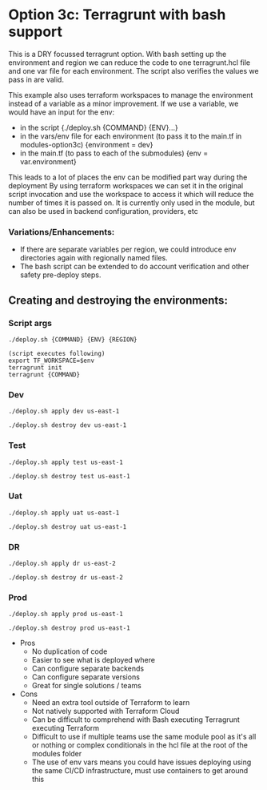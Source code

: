 # Option 3c: Terragrunt with bash support

This is a DRY focussed terragrunt option. With bash setting up the environment and region we can reduce the code to one 
terragrunt.hcl file and one var file for each environment. The script also verifies the values we pass in are valid.

This example also uses terraform workspaces to manage the environment instead of a variable as a minor improvement.
If we use a variable, we would have an input for the env:
  - in the script {./deploy.sh {COMMAND} {ENV}...} 
  - in the vars/env file for each environment (to pass it to the main.tf in modules-option3c)  {environment = dev} 
  - in the main.tf (to pass to each of the submodules) {env = var.environment}

This leads to a lot of places the env can be modified part way during the deployment
By using terraform workspaces we can set it in the original script invocation and use the workspace to access it
which will reduce the number of times it is passed on.
It is currently only used in the module, but can also be used in backend configuration, providers, etc

### Variations/Enhancements:
 - If there are separate variables per region, we could introduce env directories again with regionally named files.
 - The bash script can be extended to do account verification and other safety pre-deploy steps.


## Creating and destroying the environments:

### Script args
```
./deploy.sh {COMMAND} {ENV} {REGION}

(script executes following)
export TF_WORKSPACE=$env
terragrunt init
terragrunt {COMMAND}
```

### Dev 
```
./deploy.sh apply dev us-east-1 

./deploy.sh destroy dev us-east-1
```

### Test 
```
./deploy.sh apply test us-east-1

./deploy.sh destroy test us-east-1
```

### Uat
```
./deploy.sh apply uat us-east-1

./deploy.sh destroy uat us-east-1
```

### DR
```
./deploy.sh apply dr us-east-2

./deploy.sh destroy dr us-east-2
```

### Prod 
```
./deploy.sh apply prod us-east-1

./deploy.sh destroy prod us-east-1
```


- Pros 
    - No duplication of code
    - Easier to see what is deployed where
    - Can configure separate backends
    - Can configure separate versions
    - Great for single solutions / teams
- Cons
    - Need an extra tool outside of Terraform to learn
    - Not natively supported with Terraform Cloud
    - Can be difficult to comprehend with Bash executing Terragrunt executing Terraform
    - Difficult to use if multiple teams use the same module pool as it's all or nothing or complex conditionals in the hcl file at the root of the modules folder
    - The use of env vars means you could have issues deploying using the same CI/CD infrastructure, must use containers to get around this
